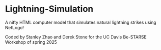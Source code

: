 # Lightning-Simulation
A nifty HTML computer model that simulates natural lightning strikes using NetLogo!

Coded by Stanley Zhao and Derek Stone for the UC Davis Be-STARSE Workshop of spring 2025
